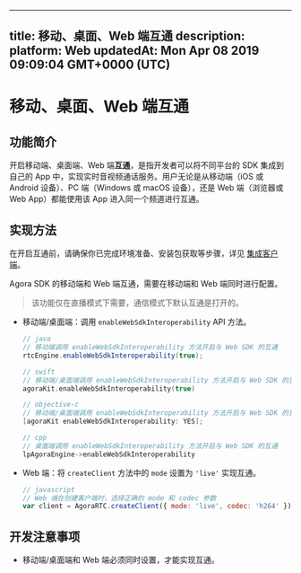 
---
title: 移动、桌面、Web 端互通
description: 
platform: Web
updatedAt: Mon Apr 08 2019 09:09:04 GMT+0000 (UTC)
---
# 移动、桌面、Web 端互通
## 功能简介

开启移动端、桌面端、Web 端**互通**，是指开发者可以将不同平台的 SDK 集成到自己的 App 中，实现实时音视频通话服务。用户无论是从移动端（iOS 或  Android 设备）、PC 端（Windows 或 macOS 设备），还是 Web 端（浏览器或 Web App）都能使用该 App 进入同一个频道进行互通。

## 实现方法

在开启互通前，请确保你已完成环境准备、安装包获取等步骤，详见 [集成客户端](../../cn/Audio%20Broadcast/web_prepare.md)。

Agora SDK 的移动端和 Web 端互通，需要在移动端和 Web 端同时进行配置。

> 该功能仅在直播模式下需要，通信模式下默认互通是打开的。

* 移动端/桌面端：调用 `enableWebSdkInteroperability` API 方法。

	```java
	// java
	// 移动端调用 enableWebSdkInteroperability 方法开启与 Web SDK 的互通
	rtcEngine.enableWebSdkInteroperability(true);
	```

	```swift
	// swift
	// 移动端/桌面端调用 enableWebSdkInteroperability 方法开启与 Web SDK 的互通
	agoraKit.enableWebSdkInteroperability(true)
	```

	```objective-c
	// objective-c
	// 移动端/桌面端调用 enableWebSdkInteroperability 方法开启与 Web SDK 的互通
	[agoraKit enableWebSdkInteroperability: YES];
	```

	```cpp
	// cpp
	// 桌面端调用 enableWebSdkInteroperability 方法开启与 Web SDK 的互通
	lpAgoraEngine->enableWebSdkInteroperability
	```

* Web 端：将 `createClient` 方法中的 `mode` 设置为 `'live'` 实现互通。

	```javascript
	// javascript
	// Web 端在创建客户端时，选择正确的 mode 和 codec 参数
	var client = AgoraRTC.createClient({ mode: 'live', codec: 'h264' });
	```

## 开发注意事项

* 移动端/桌面端和 Web 端必须同时设置，才能实现互通。


